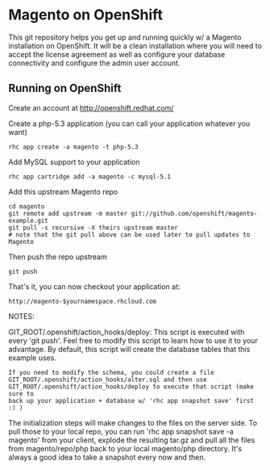 Magento on OpenShift
====================

This git repository helps you get up and running quickly w/ a Magento installation
on OpenShift.  It will be a clean installation where you will need to accept
the license agreement as well as configure your database connectivity and configure 
the admin user account.


Running on OpenShift
----------------------------

Create an account at http://openshift.redhat.com/

Create a php-5.3 application (you can call your application whatever you want)

    rhc app create -a magento -t php-5.3

Add MySQL support to your application

    rhc app cartridge add -a magento -c mysql-5.1

Add this upstream Magento repo

    cd magento 
    git remote add upstream -m master git://github.com/openshift/magento-example.git
    git pull -s recursive -X theirs upstream master
    # note that the git pull above can be used later to pull updates to Magento
    
Then push the repo upstream

    git push

That's it, you can now checkout your application at:

    http://magento-$yournamespace.rhcloud.com


NOTES:

GIT_ROOT/.openshift/action_hooks/deploy:
    This script is executed with every 'git push'.  Feel free to modify this script
    to learn how to use it to your advantage.  By default, this script will create
    the database tables that this example uses.

    If you need to modify the schema, you could create a file 
    GIT_ROOT/.openshift/action_hooks/alter.sql and then use
    GIT_ROOT/.openshift/action_hooks/deploy to execute that script (make sure to
    back up your application + database w/ 'rhc app snapshot save' first :) )

The initialization steps will make changes to the files on the server side.  To pull 
those to your local repo, you can run 'rhc app snapshot save -a magento' from your client, explode
the resulting tar.gz and pull all the files from magento/repo/php back to your local
magento/php directory.  It's always a good idea to take a snapshot every now and then.

